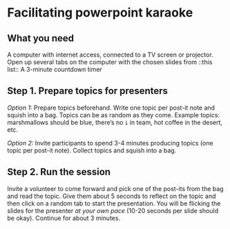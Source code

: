 # Facilitating powerpoint karaoke
## What you need
A computer with internet access, connected to a TV screen or projector. Open up several tabs on the computer with the chosen slides from ::this list::
A 3-minute countdown timer

## Step 1. Prepare topics for presenters

*Option 1:*  Prepare topics beforehand. Write one topic per post-it note and squish into a bag. Topics can be as random as they come. Example topics: marshmallows should be blue, there’s no `i` in team, hot coffee in the desert, etc.

*Option 2:* Invite participants to spend 3-4 minutes producing topics (one topic per post-it note). Collect topics and squish into a bag.

## Step 2. Run the session
Invite a volunteer to come forward and pick one of the post-its from the bag and read the topic. Give them about 5 seconds to reflect on the topic and then click on a random tab to start the presentation.
You will be flicking the slides for the presenter *at your own pace* (10-20 seconds per slide should be okay).
Continue for about 3 minutes.
